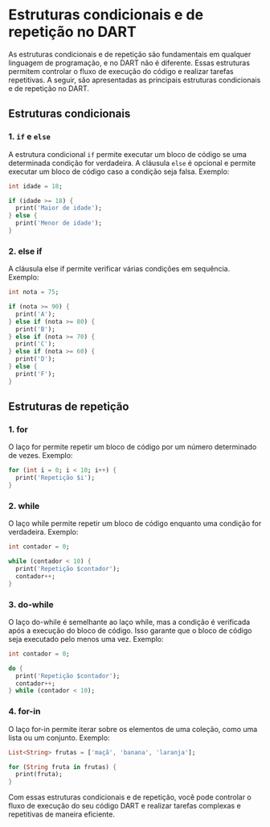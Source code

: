 # Estruturas condicionais e de repetição no DART

As estruturas condicionais e de repetição são fundamentais em qualquer linguagem de programação, e no DART não é diferente. Essas estruturas permitem controlar o fluxo de execução do código e realizar tarefas repetitivas. A seguir, são apresentadas as principais estruturas condicionais e de repetição no DART.

## Estruturas condicionais

### 1. `if` e `else`

A estrutura condicional `if` permite executar um bloco de código se uma determinada condição for verdadeira. A cláusula `else` é opcional e permite executar um bloco de código caso a condição seja falsa. Exemplo:

```dart
int idade = 18;

if (idade >= 18) {
  print('Maior de idade');
} else {
  print('Menor de idade');
}
```

### 2. else if

A cláusula else if permite verificar várias condições em sequência. Exemplo:

```dart
int nota = 75;

if (nota >= 90) {
  print('A');
} else if (nota >= 80) {
  print('B');
} else if (nota >= 70) {
  print('C');
} else if (nota >= 60) {
  print('D');
} else {
  print('F');
}
```

## Estruturas de repetição

### 1. for

O laço for permite repetir um bloco de código por um número determinado de vezes. Exemplo:

```dart
for (int i = 0; i < 10; i++) {
  print('Repetição $i');
}
```

### 2. while

O laço while permite repetir um bloco de código enquanto uma condição for verdadeira. Exemplo:

```dart
int contador = 0;

while (contador < 10) {
  print('Repetição $contador');
  contador++;
}
```

### 3. do-while

O laço do-while é semelhante ao laço while, mas a condição é verificada após a execução do bloco de código. Isso garante que o bloco de código seja executado pelo menos uma vez. Exemplo:

```dart
int contador = 0;

do {
  print('Repetição $contador');
  contador++;
} while (contador < 10);
```

### 4. for-in

O laço for-in permite iterar sobre os elementos de uma coleção, como uma lista ou um conjunto. Exemplo:

```dart
List<String> frutas = ['maçã', 'banana', 'laranja'];

for (String fruta in frutas) {
  print(fruta);
}
```


Com essas estruturas condicionais e de repetição, você pode controlar o fluxo de execução do seu código DART e realizar tarefas complexas e repetitivas de maneira eficiente.


